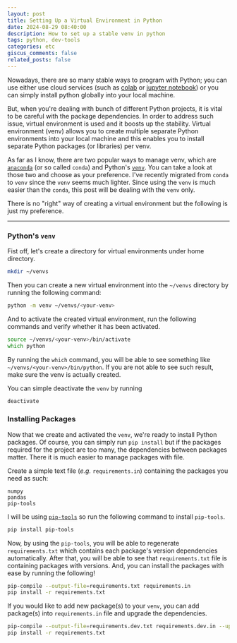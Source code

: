 ```yaml
---
layout: post
title: Setting Up a Virtual Environment in Python
date: 2024-08-29 08:40:00
description: How to set up a stable venv in python
tags: python, dev-tools
categories: etc
giscus_comments: false
related_posts: false
---
```


Nowadays, there are so many stable ways to program with Python;
you can use either use cloud services (such as [colab](https://colab.research.google.com/) or [jupyter notebook](https://jupyter.org/)) or you can simply install python globally into your local machine.

But, when you're dealing with bunch of different Python projects, it is vital to be careful with the package dependencies.
In order to address such issue, virtual environment is used and it boosts up the stability.
Virtual environment (venv) allows you to create multiple separate Python environments into your local machine and this enables you to install separate Python packages (or libraries) per venv.

As far as I know, there are two popular ways to manage venv, which are [`anaconda`](https://www.anaconda.com/) (or so called `conda`) and Python's [`venv`](https://docs.python.org/3/library/venv.html).
You can take a look at those two and choose as your preference.
I've recently migrated from `conda` to `venv` since the `venv` seems much lighter.
Since using the `venv` is much easier than the `conda`, this post will be dealing with the `venv` only.

There is no "right" way of creating a virtual environment but the following is just my preference.

---

### Python's `venv`

Fist off, let's create a directory for virtual environments under home directory.

```zsh
mkdir ~/venvs
```

Then you can create a new virtual environment into the `~/venvs` directory by running the following command:

```zsh
python -m venv ~/venvs/<your-venv>
```

And to activate the created virtual environment, run the following commands and verify whether it has been activated.

```zsh
source ~/venvs/<your-venv>/bin/activate
which python
```

By running the `which` command, you will be able to see something like `~/venvs/<your-venv>/bin/python`.
If you are not able to see such result, make sure the venv is actually created.

You can simple deactivate the `venv` by running

```zsh
deactivate
```

### Installing Packages

Now that we create and activated the `venv`, we're ready to install Python packages.
Of course, you can simply run `pip install` but if the packages required for the project are too many, the dependencies between packages matter.
There it is much easier to manage packages with file.

Create a simple text file (_e.g._ `requirements.in`) containing the packages you need as such:

```
numpy
pandas
pip-tools
```

I will be using [`pip-tools`](https://github.com/jazzband/pip-tools/) so run the following command to install `pip-tools`.

```zsh
pip install pip-tools
```

Now, by using the `pip-tools`, you will be able to regenerate `requirements.txt` which contains each package's version dependencies automatically.
After that, you will be able to see that `requirements.txt` file is containing packages with versions.
And, you can install the packages with ease by running the following!

```zsh
pip-compile --output-file=requirements.txt requirements.in
pip install -r requirements.txt
```

If you would like to add new package(s) to your `venv`, you can add package(s) into `requirements.in` file and upgrade the dependencies.

```zsh
pip-compile --output-file=requirements.dev.txt requirements.dev.in --upgrade
pip install -r requirements.txt
```
